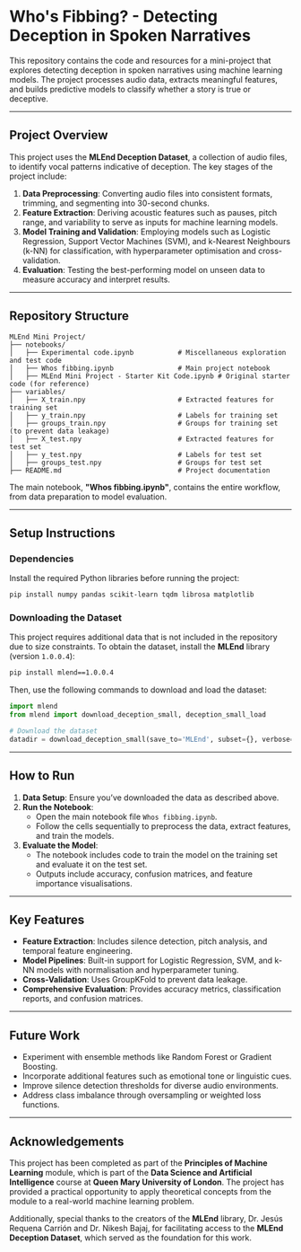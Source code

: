 # **Who's Fibbing? - Detecting Deception in Spoken Narratives**

This repository contains the code and resources for a mini-project that explores detecting deception in spoken narratives using machine learning models. The project processes audio data, extracts meaningful features, and builds predictive models to classify whether a story is true or deceptive.

---

## **Project Overview**

This project uses the **MLEnd Deception Dataset**, a collection of audio files, to identify vocal patterns indicative of deception. The key stages of the project include:

1. **Data Preprocessing**: Converting audio files into consistent formats, trimming, and segmenting into 30-second chunks.
2. **Feature Extraction**: Deriving acoustic features such as pauses, pitch range, and variability to serve as inputs for machine learning models.
3. **Model Training and Validation**: Employing models such as Logistic Regression, Support Vector Machines (SVM), and k-Nearest Neighbours (k-NN) for classification, with hyperparameter optimisation and cross-validation.
4. **Evaluation**: Testing the best-performing model on unseen data to measure accuracy and interpret results.

---

## **Repository Structure**

```
MLEnd Mini Project/
├── notebooks/
│   ├── Experimental code.ipynb           # Miscellaneous exploration and test code
│   ├── Whos fibbing.ipynb                # Main project notebook
│   ├── MLEnd Mini Project - Starter Kit Code.ipynb # Original starter code (for reference)
├── variables/
│   ├── X_train.npy                       # Extracted features for training set
│   ├── y_train.npy                       # Labels for training set
│   ├── groups_train.npy                  # Groups for training set (to prevent data leakage)
│   ├── X_test.npy                        # Extracted features for test set
│   ├── y_test.npy                        # Labels for test set
│   ├── groups_test.npy                   # Groups for test set
├── README.md                             # Project documentation
```

The main notebook, **"Whos fibbing.ipynb"**, contains the entire workflow, from data preparation to model evaluation.

---

## **Setup Instructions**

### **Dependencies**
Install the required Python libraries before running the project:
```bash
pip install numpy pandas scikit-learn tqdm librosa matplotlib
```

### **Downloading the Dataset**
This project requires additional data that is not included in the repository due to size constraints. To obtain the dataset, install the **MLEnd** library (version `1.0.0.4`):

```bash
pip install mlend==1.0.0.4
```

Then, use the following commands to download and load the dataset:
```python
import mlend
from mlend import download_deception_small, deception_small_load

# Download the dataset
datadir = download_deception_small(save_to='MLEnd', subset={}, verbose=1, overwrite=False)
```

---

## **How to Run**

1. **Data Setup**: Ensure you’ve downloaded the data as described above.
2. **Run the Notebook**:
   - Open the main notebook file `Whos fibbing.ipynb`.
   - Follow the cells sequentially to preprocess the data, extract features, and train the models.
3. **Evaluate the Model**:
   - The notebook includes code to train the model on the training set and evaluate it on the test set.
   - Outputs include accuracy, confusion matrices, and feature importance visualisations.

---

## **Key Features**
- **Feature Extraction**: Includes silence detection, pitch analysis, and temporal feature engineering.
- **Model Pipelines**: Built-in support for Logistic Regression, SVM, and k-NN models with normalisation and hyperparameter tuning.
- **Cross-Validation**: Uses GroupKFold to prevent data leakage.
- **Comprehensive Evaluation**: Provides accuracy metrics, classification reports, and confusion matrices.

---

## **Future Work**
- Experiment with ensemble methods like Random Forest or Gradient Boosting.
- Incorporate additional features such as emotional tone or linguistic cues.
- Improve silence detection thresholds for diverse audio environments.
- Address class imbalance through oversampling or weighted loss functions.

---

## **Acknowledgements**

This project has been completed as part of the **Principles of Machine Learning** module, which is part of the **Data Science and Artificial Intelligence** course at **Queen Mary University of London**. The project has provided a practical opportunity to apply theoretical concepts from the module to a real-world machine learning problem.

Additionally, special thanks to the creators of the **MLEnd** library, Dr. Jesús Requena Carrión and Dr. Nikesh Bajaj, for facilitating access to the **MLEnd Deception Dataset**, which served as the foundation for this work.